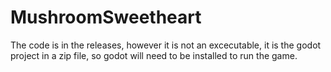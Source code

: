 # MushroomSweetheart

The code is in the releases, however it is not an excecutable, it is the godot project in a zip file, so godot will need to be installed to run the game.
